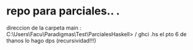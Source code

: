 # repo para parciales.. .
direccion de la carpeta main : C:\Users\Facu\Paradigmas\Test\ParcialesHaskell> / ghci .hs
el pto 6 de thanos lo hago dps (recursividad!!!) 


